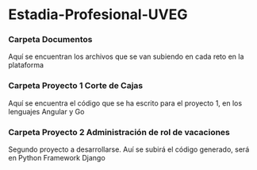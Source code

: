 # Estadia-Profesional-UVEG

### Carpeta Documentos
Aquí se encuentran los archivos que se van subiendo en cada reto en la plataforma

### Carpeta Proyecto 1 Corte de Cajas
Aquí se encuentra el código que se ha escrito para el proyecto 1, en los lenguajes Angular y Go

### Carpeta Proyecto 2 Administración de rol de vacaciones
Segundo proyecto a desarrollarse. Auí se subirá el código generado, será en Python Framework Django
